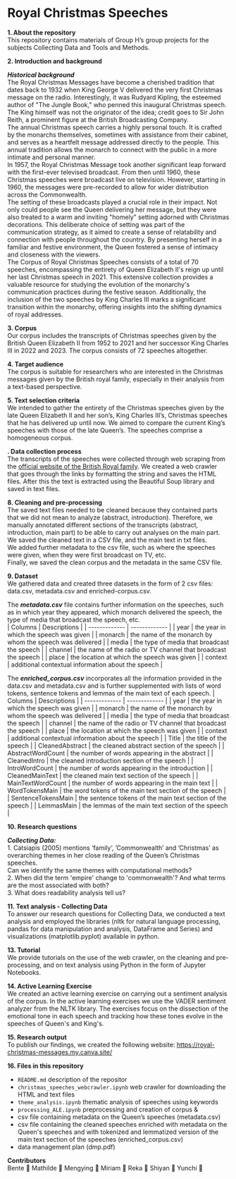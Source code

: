 # Royal Christmas Speeches <br>

**1. About the repository**<br>
This repository contains materials of Group H’s group projects for the subjects Collecting Data and Tools and Methods.

**2. Introduction and background**<br>

***Historical background*** <br>
The Royal Christmas Messages have become a cherished tradition that dates back to 1932 when King George V delivered the very first Christmas message on the radio. Interestingly, it was Rudyard Kipling, the esteemed author of "The Jungle Book," who penned this inaugural Christmas speech. The King himself was not the originator of the idea; credit goes to Sir John Reith, a prominent figure at the British Broadcasting Company.<br>
The annual Christmas speech carries a highly personal touch. It is crafted by the monarchs themselves, sometimes with assistance from their cabinet, and serves as a heartfelt message addressed directly to the people. This annual tradition allows the monarch to connect with the public in a more intimate and personal manner.<br> 
In 1957, the Royal Christmas Message took another significant leap forward with the first-ever televised broadcast. From then until 1960, these Christmas speeches were broadcast live on television. However, starting in 1960, the messages were pre-recorded to allow for wider distribution across the Commonwealth. <br> 
The setting of these broadcasts played a crucial role in their impact. Not only could people see the Queen delivering her message, but they were also treated to a warm and inviting "homely" setting adorned with Christmas decorations. This deliberate choice of setting was part of the communication strategy, as it aimed to create a sense of relatability and connection with people throughout the country. By presenting herself in a familiar and festive environment, the Queen fostered a sense of intimacy and closeness with the viewers. <br>
The Corpus of Royal Christmas Speeches consists of a total of 70 speeches, encompassing the entirety of Queen Elizabeth II's reign up until her last Christmas speech in 2021. This extensive collection provides a valuable resource for studying the evolution of the monarchy's communication practices during the festive season. Additionally, the inclusion of the two speeches by King Charles III marks a significant transition within the monarchy, offering insights into the shifting dynamics of royal addresses. <br>

**3. Corpus**<br>
Our corpus includes the transcripts of Christmas speeches given by the British Queen Elizabeth II from 1952 to 2021 and her successor King Charles III in 2022 and 2023. The corpus consists of 72 speeches altogether.

**4. Target audience**<br>
The corpus is suitable for researchers who are interested in the Christmas messages given by the British royal family, especially in their analysis from a text-based perspective.

**5. Text selection criteria**<br>
We intended to gather the entirety of the Christmas speeches given by the late Queen Elizabeth II and her son’s, King Charles III’s, Christmas speeches that he has delivered up until now. We aimed to compare the current King’s speeches with those of the late Queen’s. The speeches comprise a homogeneous corpus.

**. Data collection process**<br>
The transcripts of the speeches were collected through web scraping from the [official website of the British Royal family](https://www.royal.uk/the-christmas-broadcast). We created a web crawler that goes through the links by formatting the string and saves the HTML files. After this the text is extracted using the Beautiful Soup library and saved in text files.

**8. Cleaning and pre-processing**<br>
The saved text files needed to be cleaned because they contained parts that we did not mean to analyze (abstract, introduction). Therefore, we manually annotated different sections of the transcripts (abstract, introduction, main part) to be able to carry out analyses on the main part. We saved the cleaned text in a CSV file, and the main text in txt files.<br>
We added further metadata to the csv file, such as where the speeches were given, when they were first broadcast on TV, etc.<br>
Finally, we saved the clean corpus and the metadata in the same CSV file.

**9. Dataset**<br>
We gathered data and created three datasets in the form of 2 csv files: data.csv, metadata.csv and enriched-corpus.csv.<br>

The ***metadata.csv*** file contains further information on the speeches, such as in which year they appeared, which monarch delivered the speech, the type of media that broadcast the speech, etc.<br>
| Columns | Descriptions |
| ------------- | ------------- |
| year | the year in which the speech was given |
| monarch | the name of the monarch by whom the speech was delivered |
| media | the type of media that broadcast the speech |
| channel | the name of the radio or TV channel that broadcast the speech |
| place | the location at which the speech was given |
| context | additional contextual information about the speech |

The ***enriched_corpus.csv*** incorporates all the information provided in the data.csv and metadata.csv and is further supplemented with lists of word tokens, sentence tokens and lemmas of the main text of each speech.
| Columns | Descriptions |
| ------------- | ------------- |
| year | the year in which the speech was given |
| monarch | the name of the monarch by whom the speech was delivered |
| media | the type of media that broadcast the speech |
| channel | the name of the radio or TV channel that broadcast the speech |
| place | the location at which the speech was given |
| context | additional contextual information about the speech |
| Title | the title of the speech |
| CleanedAbstract | the cleaned abstract section of the speech |
| AbstractWordCount | the number of words appearing in the abstract |
| CleanedIntro | the cleaned introduction section of the speech |
| IntroWordCount | the number of words appearing in the introduction |
| CleanedMainText | the cleaned main text section of the speech |
| MainTextWordCount | the number of words appearing in the main text |
| WordTokensMain | the word tokens of the main text section of the speech |
| SentenceTokensMain | the sentence tokens of the main text section of the speech |
| LemmasMain | the lemmas of the main text section of the speech |

**10. Research questions**<br>

***Collecting Data:***<br>1. Catsiapis (2005) mentions ‘family’, ’Commonwealth’ and ’Christmas’ as overarching themes in her close reading of the Queen’s Christmas speeches.<br>Can we identify the same themes with computational methods?<br>
2. When did the term 'empire' change to 'commonwealth'? And what terms are the most associated with both?<br>
3. What does readability analysis tell us?<br>


**11. Text analysis - Collecting Data**<br>
To answer our research questions for Collecting Data, we conducted a text analysis and employed the libraries (nltk for natural language processing, pandas for data manipulation and analysis, DataFrame and Series) and visualizations (matplotlib.pyplot) available in python.<br>

**13. Tutorial**<br>
We provide tutorials on the use of the web crawler, on the cleaning and pre-processing, and on text analysis using Python in the form of Jupyter Notebooks.<br>

**14. Active Learning Exercise**<br>
We created an active learning exercise on carrying out a sentiment analysis of the corpus. In the active learning exercises we use the VADER sentiment analyzer from the NLTK library. The exercises focus on the dissection of the emotional tone in each speech and tracking how these tones evolve in the speeches of Queen's and King's.

**15. Research output**<br>
To publish our findings, we created the following website: https://royal-christmas-messages.my.canva.site/

**16. Files in this repository**<br>
- `README.md` description of the repositor
- `christmas_speeches_webcrawler.ipynb` web crawler for downloading the HTML and text files
- `theme_analysis.ipynb` thematic analysis of speeches using keywords
- `processing_ALE.ipynb` preprocessing and creation of corpus & 
- csv file containing metadata on the Queen’s speeches (metadata.csv)
- csv file containing the cleaned speeches enriched with metadata on the Queen's speeches and with tokenized and lemmatized version of the main text section of the speeches (enriched_corpus.csv)
- data management plan (dmp.pdf)

**Contributors**<br>
Bente :rose:  Mathilde :sunflower: Mengying :leaves: Miriam :maple_leaf: Reka :evergreen_tree: Shiyan :herb: Yunchi :volcano:
